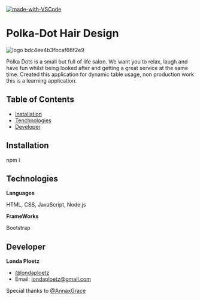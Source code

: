 
[![made-with-VSCode](https://img.shields.io/badge/Made%20with-VSCode-1f425f.svg)](https://code.visualstudio.com/)
# Polka-Dot Hair Design

![logo bdc4ee4b3fbcaf66f2e9](https://user-images.githubusercontent.com/117487226/213274366-219f56c0-1abc-4a47-9e59-4d58b4423c90.png)


Polka Dots is a small but full of life salon.
We want you to relax, laugh and have fun whilst being looked after and getting a great service at the same time. 
Created this application for dynamic table usage, non production work this is a learning application.   

## Table of Contents
* [Installation](#installation)
* [Tenchnologies](#technologies)
* [Developer](#developer)


## Installation 
npm i
## Technologies

 **Languages**
 
HTML, CSS, JavaScript, Node.js

**FrameWorks**

Bootstrap

## Developer  
**Londa Ploetz**
- [@londaploetz](https://www.github.com/londaploetz)
- Email: londaploetz@gmail.com

Special thanks to [@AnnaxGrace](https://www.github.com/AnnaxGrace)

